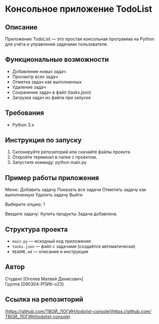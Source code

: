 # Консольное приложение TodoList

## Описание

Приложение TodoList — это простая консольная программа на Python для учёта и управления задачами пользователя.

## Функциональные возможности

- Добавление новых задач
- Просмотр всех задач
- Отметка задач как выполненных
- Удаление задач
- Сохранение задач в файл (tasks.json)
- Загрузка задач из файла при запуске

## Требования

- Python 3.x

## Инструкция по запуску

1. Склонируйте репозиторий или скачайте файлы проекта.
2. Откройте терминал в папке с проектом.
3. Запустите команду:
python main.py

## Пример работы приложения

Меню:
Добавить задачу
Показать все задачи
Отметить задачу как выполненную
Удалить задачу
Выйти

Выберите опцию: 1

Введите задачу: Купить продукты
Задача добавлена.


## Структура проекта

- `main.py` — исходный код приложения
- `tasks.json` — файл с задачами (создаётся автоматически)
- `README.md` — описание и инструкция

## Автор

Студент [Оголев Матвей Денисович]  
Группа [090304-РПИб-о23]

## Ссылка на репозиторий

[https://github.com/ТВОЙ_ЛОГИН/todolist-console](https://github.com/ТВОЙ_ЛОГИН/todolist-console)
